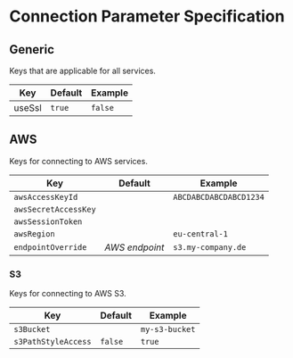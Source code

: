 # Connection Parameter Specification

## Generic

Keys that are applicable for all services.

| Key    | Default | Example |
|--------|---------|---------|
| useSsl | `true`  | `false` |

## AWS

Keys for connecting to AWS services.

| Key                  | Default        | Example                |
|----------------------|----------------|------------------------|
| `awsAccessKeyId`     |                | `ABCDABCDABCDABCD1234` |
| `awsSecretAccessKey` |                |                        |
| `awsSessionToken`    |                |                        |
| `awsRegion`          |                | `eu-central-1`         |
| `endpointOverride`   | _AWS endpoint_ | `s3.my-company.de`     |

### S3

Keys for connecting to AWS S3.

| Key                 | Default | Example        |
|---------------------|---------|----------------|
| `s3Bucket`          |         | `my-s3-bucket` |
| `s3PathStyleAccess` | `false` | `true`         |
